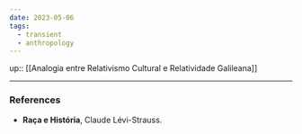 ```yaml
---
date: 2023-05-06
tags:
  - transient
  - anthropology
---
```

up:: [[Analogia entre Relativismo Cultural e Relatividade Galileana]]



---
### References
- **Raça e História**, Claude Lévi-Strauss.
